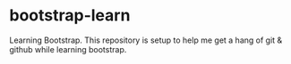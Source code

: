 # bootstrap-learn
Learning Bootstrap.
This repository is setup to help me get a hang of git & github while learning bootstrap.
